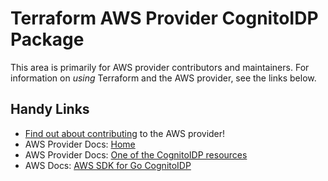 # Terraform AWS Provider CognitoIDP Package

This area is primarily for AWS provider contributors and maintainers. For information on _using_ Terraform and the AWS provider, see the links below.


## Handy Links

* [Find out about contributing](../../../docs/contributing) to the AWS provider!
* AWS Provider Docs: [Home](https://registry.terraform.io/providers/hashicorp/aws/latest/docs)
* AWS Provider Docs: [One of the CognitoIDP resources](https://registry.terraform.io/providers/hashicorp/aws/latest/docs/resources/cognito_identity_provider)
* AWS Docs: [AWS SDK for Go CognitoIDP](https://docs.aws.amazon.com/sdk-for-go/api/service/cognitoidentityprovider/)
